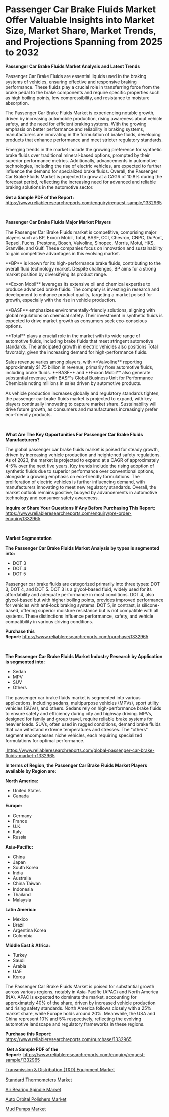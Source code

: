 <p><h1>Passenger Car Brake Fluids Market Offer Valuable Insights into Market Size, Market Share, Market Trends, and Projections Spanning from 2025 to 2032</h1></p><p><strong>Passenger Car Brake Fluids Market Analysis and Latest Trends</strong></p>
<p><p>Passenger Car Brake Fluids are essential liquids used in the braking systems of vehicles, ensuring effective and responsive braking performance. These fluids play a crucial role in transferring force from the brake pedal to the brake components and require specific properties such as high boiling points, low compressibility, and resistance to moisture absorption. </p><p>The Passenger Car Brake Fluids Market is experiencing notable growth, driven by increasing automobile production, rising awareness about vehicle safety, and the need for efficient braking systems. With the growing emphasis on better performance and reliability in braking systems, manufacturers are innovating in the formulation of brake fluids, developing products that enhance performance and meet stricter regulatory standards.</p><p>Emerging trends in the market include the growing preference for synthetic brake fluids over traditional mineral-based options, prompted by their superior performance metrics. Additionally, advancements in automotive technologies, including the rise of electric vehicles, are expected to further influence the demand for specialized brake fluids. Overall, the Passenger Car Brake Fluids Market is projected to grow at a CAGR of 10.8% during the forecast period, reflecting the increasing need for advanced and reliable braking solutions in the automotive sector.</p></p>
<p><strong>Get a Sample PDF of the Report:&nbsp;</strong> <a href="https://www.reliableresearchreports.com/enquiry/request-sample/1332965?utm_campaign=11&utm_medium=2&utm_source=Github&utm_content=ia&utm_term=24032025&utm_id=passenger-car-brake-fluids">https://www.reliableresearchreports.com/enquiry/request-sample/1332965</a></p>
<p>&nbsp;</p>
<p><strong>Passenger Car Brake Fluids Major Market Players</strong></p>
<p><p>The Passenger Car Brake Fluids market is competitive, comprising major players such as BP, Exxon Mobil, Total, BASF, CCI, Chevron, CNPC, DuPont, Repsol, Fuchs, Prestone, Bosch, Valvoline, Sinopec, Morris, Motul, HKS, Granville, and Gulf. These companies focus on innovation and sustainability to gain competitive advantages in this evolving market.</p><p>**BP** is known for its high-performance brake fluids, contributing to the overall fluid technology market. Despite challenges, BP aims for a strong market position by diversifying its product range.</p><p>**Exxon Mobil** leverages its extensive oil and chemical expertise to produce advanced brake fluids. The company is investing in research and development to enhance product quality, targeting a market poised for growth, especially with the rise in vehicle production.</p><p>**BASF** emphasizes environmentally-friendly solutions, aligning with global regulations on chemical safety. Their investment in synthetic fluids is expected to drive market growth as consumers seek eco-conscious options.</p><p>**Total** plays a crucial role in the market with its wide range of automotive fluids, including brake fluids that meet stringent automotive standards. The anticipated growth in electric vehicles also positions Total favorably, given the increasing demand for high-performance fluids.</p><p>Sales revenue varies among players, with **Valvoline** reporting approximately $1.75 billion in revenue, primarily from automotive fluids, including brake fluids. **BASF** and **Exxon Mobil** also generate substantial revenue, with BASF's Global Business Unit for Performance Chemicals noting millions in sales driven by automotive products.</p><p>As vehicle production increases globally and regulatory standards tighten, the passenger car brake fluids market is projected to expand, with key players continually innovating to capture market share. Sustainability will drive future growth, as consumers and manufacturers increasingly prefer eco-friendly products.</p></p>
<p>&nbsp;</p>
<p><strong>What Are The Key Opportunities For Passenger Car Brake Fluids Manufacturers?</strong></p>
<p><p>The global passenger car brake fluids market is poised for steady growth, driven by increasing vehicle production and heightened safety regulations. As of 2023, the market is projected to expand at a CAGR of approximately 4-5% over the next five years. Key trends include the rising adoption of synthetic fluids due to superior performance over conventional options, alongside a growing emphasis on eco-friendly formulations. The proliferation of electric vehicles is further influencing demand, with manufacturers innovating to meet new regulatory standards. Overall, the market outlook remains positive, buoyed by advancements in automotive technology and consumer safety awareness.</p></p>
<p><strong>Inquire or Share Your Questions If Any Before Purchasing This Report:</strong> <a href="https://www.reliableresearchreports.com/enquiry/pre-order-enquiry/1332965?utm_campaign=11&utm_medium=2&utm_source=Github&utm_content=ia&utm_term=24032025&utm_id=passenger-car-brake-fluids">https://www.reliableresearchreports.com/enquiry/pre-order-enquiry/1332965</a></p>
<p>&nbsp;</p>
<p><strong>Market Segmentation</strong></p>
<p><strong>The Passenger Car Brake Fluids Market Analysis by types is segmented into:</strong></p>
<p><ul><li>DOT 3</li><li>DOT 4</li><li>DOT 5</li></ul></p>
<p><p>Passenger car brake fluids are categorized primarily into three types: DOT 3, DOT 4, and DOT 5. DOT 3 is a glycol-based fluid, widely used for its affordability and adequate performance in most conditions. DOT 4, also glycol-based but with higher boiling points, provides improved performance for vehicles with anti-lock braking systems. DOT 5, in contrast, is silicone-based, offering superior moisture resistance but is not compatible with all systems. These distinctions influence performance, safety, and vehicle compatibility in various driving conditions.</p></p>
<p><strong>Purchase this Report:&nbsp;</strong><a href="https://www.reliableresearchreports.com/purchase/1332965?utm_campaign=11&utm_medium=2&utm_source=Github&utm_content=ia&utm_term=24032025&utm_id=passenger-car-brake-fluids">https://www.reliableresearchreports.com/purchase/1332965</a></p>
<p>&nbsp;</p>
<p><strong>The Passenger Car Brake Fluids Market Industry Research by Application is segmented into:</strong></p>
<p><ul><li>Sedan</li><li>MPV</li><li>SUV</li><li>Others</li></ul></p>
<p><p>The passenger car brake fluids market is segmented into various applications, including sedans, multipurpose vehicles (MPVs), sport utility vehicles (SUVs), and others. Sedans rely on high-performance brake fluids to ensure safety and efficiency during city and highway driving. MPVs, designed for family and group travel, require reliable brake systems for heavier loads. SUVs, often used in rugged conditions, demand brake fluids that can withstand extreme temperatures and stresses. The "others" segment encompasses niche vehicles, each requiring specialized formulations for optimal performance.</p></p>
<p><a href="https://www.reliableresearchreports.com/global-passenger-car-brake-fluids-market-r1332965?utm_campaign=11&utm_medium=2&utm_source=Github&utm_content=ia&utm_term=24032025&utm_id=passenger-car-brake-fluids">&nbsp;https://www.reliableresearchreports.com/global-passenger-car-brake-fluids-market-r1332965</a></p>
<p><strong>In terms of Region, the Passenger Car Brake Fluids Market Players available by Region are:</strong></p>
<p>
    <p> <strong> North America: </strong>
        <ul>
            <li>United States</li>
            <li>Canada</li>
        </ul>
        </p> 
    <p> <strong> Europe: </strong>
        <ul>
            <li>Germany</li>
            <li>France</li>
            <li>U.K.</li>
            <li>Italy</li>
            <li>Russia</li>
        </ul>
        </p> 
    <p> <strong> Asia-Pacific: </strong>
        <ul>
            <li>China</li>
            <li>Japan</li>
            <li>South Korea</li>
            <li>India</li>
            <li>Australia</li>
            <li>China Taiwan</li>
            <li>Indonesia</li>
            <li>Thailand</li>
            <li>Malaysia</li>
        </ul>
        </p> 
    <p> <strong> Latin America: </strong>
        <ul>
            <li>Mexico</li>
            <li>Brazil</li>
            <li>Argentina Korea</li>
            <li>Colombia</li>
        </ul>
        </p> 
    <p> <strong> Middle East & Africa: </strong>
        <ul>
            <li>Turkey</li>
            <li>Saudi</li>
            <li>Arabia</li>
            <li>UAE</li>
            <li>Korea</li>
        </ul>
    </p>
    </p>
<p><p>The Passenger Car Brake Fluids Market is poised for substantial growth across various regions, notably in Asia-Pacific (APAC) and North America (NA). APAC is expected to dominate the market, accounting for approximately 40% of the share, driven by increased vehicle production and rising safety standards. North America follows closely with a 25% market share, while Europe holds around 20%. Meanwhile, the USA and China represent 10% and 5% respectively, reflecting the evolving automotive landscape and regulatory frameworks in these regions.</p></p>
<p><strong>Purchase this Report: </strong><a href="https://www.reliableresearchreports.com/purchase/1332965?utm_campaign=11&utm_medium=2&utm_source=Github&utm_content=ia&utm_term=24032025&utm_id=passenger-car-brake-fluids">https://www.reliableresearchreports.com/purchase/1332965</a></p>
<p>&nbsp;<strong>Get a Sample PDF of the Report:&nbsp;&nbsp;</strong><a href="https://www.reliableresearchreports.com/enquiry/request-sample/1332965?utm_campaign=11&utm_medium=2&utm_source=Github&utm_content=ia&utm_term=24032025&utm_id=passenger-car-brake-fluids">https://www.reliableresearchreports.com/enquiry/request-sample/1332965</a></p>
<p><strong></strong></p>
<p><p><a href="https://github.com/zappasuccofz/Market-Research-Report-List-1/blob/main/transmission-distribution-td-equipment-market.md?utm_campaign=11&utm_medium=2&utm_source=Github&utm_content=ia&utm_term=24032025&utm_id=passenger-car-brake-fluids">Transmission & Distribution (T&D) Equipment Market</a></p><p><a href="https://www.linkedin.com/pulse/standard-thermometers-revenue-growth-report-2025-2032-it2nc?utm_campaign=11&utm_medium=2&utm_source=Github&utm_content=ia&utm_term=24032025&utm_id=passenger-car-brake-fluids">Standard Thermometers Market</a></p><p><a href="https://www.linkedin.com/pulse/comprehensive-study-air-bearing-spindle-market-size-dynamics-a8iuc?utm_campaign=11&utm_medium=2&utm_source=Github&utm_content=ia&utm_term=24032025&utm_id=passenger-car-brake-fluids">Air Bearing Spindle Market</a></p><p><a href="https://github.com/tauchzuazoli/Market-Research-Report-List-1/blob/main/auto-orbital-polishers-market.md?utm_campaign=11&utm_medium=2&utm_source=Github&utm_content=ia&utm_term=24032025&utm_id=passenger-car-brake-fluids">Auto Orbital Polishers Market</a></p><p><a href="https://www.linkedin.com/pulse/mud-pumps-market-size-analysis-growing-118-cagr-from-qirbc?utm_campaign=11&utm_medium=2&utm_source=Github&utm_content=ia&utm_term=24032025&utm_id=passenger-car-brake-fluids">Mud Pumps Market</a></p></p>